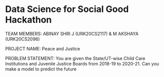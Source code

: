 # Data Science for Social Good Hackathon
TEAM MEMBERS: ABINAY SHRI J (URK20CS2117) & M AKSHAYA (URK20CS2096)

PROJECT NAME: Peace and Justice

PROBLEM STATEMENT: You are given the State/UT-wise Child Care Institutions and Juvenile
Justice Boards from 2018-19 to 2020-21. Can you make a model to
predict the future
